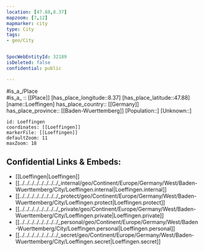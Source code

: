 ```yaml
---
location: [47.88,8.37] 
mapzoom: [7,12] 
mapmarker: city 
type: City
tags:
- geo/City


SpocWebEntityId: 32189
isDeleted: false
confidential: public

---
```

#is_a_/Place  
#is_a_ :: [[Place]] 
[has_place_longitude::8.37] 
[has_place_latitude::47.88] 
[name::Loeffingen] 
has_place_country:: [[Germany]]  
has_place_province:: [[Baden-Wuerttemberg]] 
[Population::] 
[Unknown::] 


```leaflet
id: Loeffingen
coordinates: [[Loeffingen]] 
markerFile: [[Loeffingen]] 
defaultZoom: 11 
maxZoom: 18
```


## Confidential Links & Embeds: 
- [[Loeffingen|Loeffingen]]  
- [[../../../../../../../../_internal/geo/Continent/Europe/Germany/West/Baden-Wuerttemberg/City/Loeffingen.internal|Loeffingen.internal]] 
- [[../../../../../../../../_protect/geo/Continent/Europe/Germany/West/Baden-Wuerttemberg/City/Loeffingen.protect|Loeffingen.protect]] 
- [[../../../../../../../../_private/geo/Continent/Europe/Germany/West/Baden-Wuerttemberg/City/Loeffingen.private|Loeffingen.private]] 
- [[../../../../../../../../_personal/geo/Continent/Europe/Germany/West/Baden-Wuerttemberg/City/Loeffingen.personal|Loeffingen.personal]] 
- [[../../../../../../../../_secret/geo/Continent/Europe/Germany/West/Baden-Wuerttemberg/City/Loeffingen.secret|Loeffingen.secret]] 
